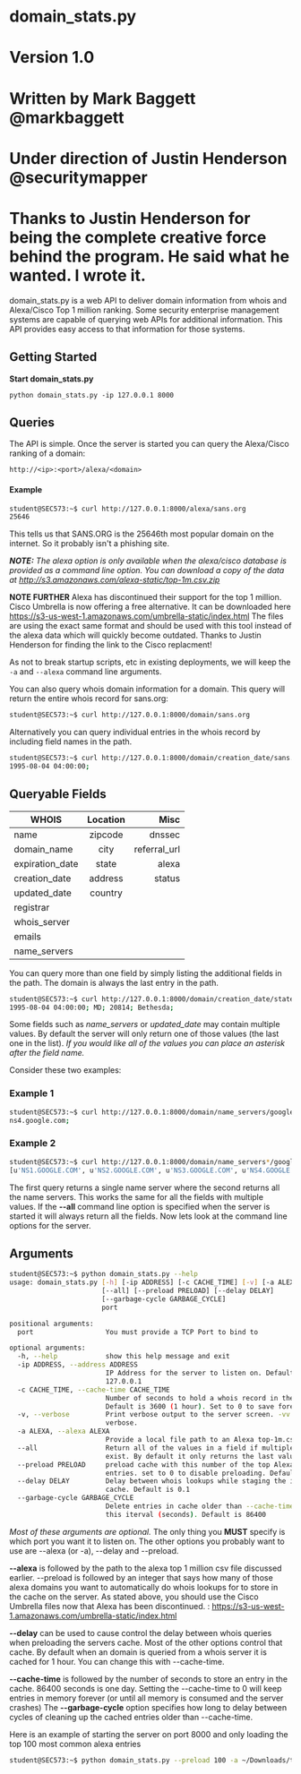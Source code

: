 # domain_stats.py
# Version 1.0 
# Written by Mark Baggett @markbaggett
# Under direction of Justin Henderson @securitymapper
# Thanks to Justin Henderson for being the complete creative force behind the program.  He said what he wanted.  I wrote it. 

domain_stats.py is a web API to deliver domain information from whois and Alexa/Cisco Top 1 million ranking. 
Some security enterprise management systems are capable of querying web APIs for additional information.  This API provides easy access to that information for those systems.

## Getting Started

**Start domain_stats.py**

```
python domain_stats.py -ip 127.0.0.1 8000
```

## Queries

The API is simple.  Once the server is started you can query the Alexa/Cisco ranking of a domain:

`http://<ip>:<port>/alexa/<domain>`

#### Example

```bash
student@SEC573:~$ curl http://127.0.0.1:8000/alexa/sans.org
25646
```

This tells us that SANS.ORG is the 25646th most popular domain on the internet.  So it probably isn't a phishing site.  

_**NOTE:** The alexa option is only available when the alexa/cisco database is provided as a command line option. You can download a copy of the data at http://s3.amazonaws.com/alexa-static/top-1m.csv.zip_

**NOTE FURTHER**  Alexa has discontinued their support for the top 1 million.  Cisco Umbrella is now offering a free alternative.  It can be downloaded here https://s3-us-west-1.amazonaws.com/umbrella-static/index.html  The files are using the exact same format and should be used with this tool instead of the alexa data which will quickly become outdated.   Thanks to Justin Henderson for finding the link to the Cisco replacment!

As not to break startup scripts, etc in existing deployments, we will keep the `-a` and `--alexa` command line arguments.


You can also query whois domain information for a domain.   This query will return the entire whois record for sans.org:

```bash
student@SEC573:~$ curl http://127.0.0.1:8000/domain/sans.org
```

Alternatively you can query individual entries in the whois record by including field names in the path.

```bash
student@SEC573:~$ curl http://127.0.0.1:8000/domain/creation_date/sans.org
1995-08-04 04:00:00;
```

Queryable Fields
------

| WHOIS        | Location           | Misc  |
| ------------- |:-------------:| -----:|
| name  | zipcode    | dnssec |
| domain_name     | city       |   referral_url |
| expiration_date | state      |    alexa |
| creation_date | address     |    status |
| updated_date | country      |     |
| registrar |        |     |
| whois_server|        |     |
| emails |        |     |
| name_servers| 


You can query more than one field by simply listing the additional fields in the path.  The domain is always the last entry in the path.

```bash
student@SEC573:~$ curl http://127.0.0.1:8000/domain/creation_date/state/zipcode/city/sans.org
1995-08-04 04:00:00; MD; 20814; Bethesda;
```

Some fields such as *name_servers* or *updated_date* may contain multiple values.  By default the server will only return one of those values (the last one in the list).   _If you would like all of the values you can place an asterisk after the field name._  

Consider these two examples:

### Example 1

```bash
student@SEC573:~$ curl http://127.0.0.1:8000/domain/name_servers/google.com
ns4.google.com;
```
### Example 2

```bash
student@SEC573:~$ curl http://127.0.0.1:8000/domain/name_servers*/google.com
[u'NS1.GOOGLE.COM', u'NS2.GOOGLE.COM', u'NS3.GOOGLE.COM', u'NS4.GOOGLE.COM', u'ns3.google.com', u'ns1.google.com', u'ns2.google.com', u'ns4.google.com']; 
```

The first query returns a single name server where the second returns all the name servers.  This works the same for all the fields with multiple values.  If the __--all__ command line option is specified when the server is started it will always return all the fields.   Now lets look at the command line options for the server.


## Arguments

```bash
student@SEC573:~$ python domain_stats.py --help
usage: domain_stats.py [-h] [-ip ADDRESS] [-c CACHE_TIME] [-v] [-a ALEXA]
                       [--all] [--preload PRELOAD] [--delay DELAY]
                       [--garbage-cycle GARBAGE_CYCLE]
                       port

positional arguments:
  port                  You must provide a TCP Port to bind to

optional arguments:
  -h, --help            show this help message and exit
  -ip ADDRESS, --address ADDRESS
                        IP Address for the server to listen on. Default is
                        127.0.0.1 
  -c CACHE_TIME, --cache-time CACHE_TIME
                        Number of seconds to hold a whois record in the cache.
                        Default is 3600 (1 hour). Set to 0 to save forever.
  -v, --verbose         Print verbose output to the server screen. -vv is more
                        verbose.
  -a ALEXA, --alexa ALEXA
                        Provide a local file path to an Alexa top-1m.csv
  --all                 Return all of the values in a field if multiples
                        exist. By default it only returns the last value.
  --preload PRELOAD     preload cache with this number of the top Alexa domain
                        entries. set to 0 to disable preloading. Default 1000
  --delay DELAY         Delay between whois lookups while staging the initial
                        cache. Default is 0.1
  --garbage-cycle GARBAGE_CYCLE
                        Delete entries in cache older than --cache-time at
                        this iterval (seconds). Default is 86400
```

_Most of these arguments are optional._  The only thing you **MUST** specify is which port you want it to listen on.   The other options you probably want to use are --alexa (or -a), --delay and --preload.

__--alexa__ is followed by the path to the alexa top 1 million csv file discussed earlier. --preload is followed by an integer that says how many of those alexa domains you want to automatically do whois lookups for to store in the cache on the server.  As stated above, you should use the Cisco Umbrella files now that Alexa has been discontinued. : https://s3-us-west-1.amazonaws.com/umbrella-static/index.html  

__--delay__ can be used to cause control the delay between whois queries when preloading the servers cache.  Most of the other options control that cache.  By default when an domain is queried from a whois server it is cached for 1 hour.  You can change this with --cache-time.

__--cache-time__ is followed by the number of seconds to store an entry in the cache. 86400 seconds is one day.   Setting the --cache-time to 0 will keep entries in memory forever (or until all memory is consumed and the server crashes)  The __--garbage-cycle__ option specifies how long to delay between cycles of cleaning up the cached entries older than --cache-time. 

Here is an example of starting the server on port 8000 and only loading the top 100 most common alexa entries

```bash
student@SEC573:~$ python domain_stats.py --preload 100 -a ~/Downloads/top-1m.csv 8000 
```
